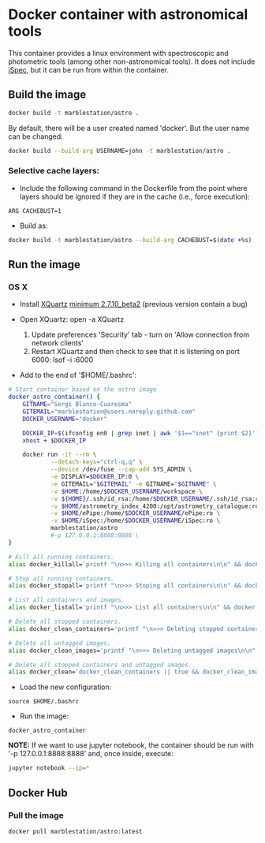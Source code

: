 
# Docker container with astronomical tools

This container provides a linux environment with spectroscopic and photometric tools (among other non-astronomical tools). It does not include [iSpec](http://www.blancocuaresma.com/s/), but it can be run from within the container.

## Build the image

```bash
docker build -t marblestation/astro .
```

By default, there will be a user created named 'docker'. But the user name can be changed:

```bash
docker build --build-arg USERNAME=john -t marblestation/astro .
```

### Selective cache layers:

* Include the following command in the Dockerfile from the point where layers should be ignored if they are in the cache (i.e., force execution):
```
ARG CACHEBUST=1
```
* Build as:
```bash
docker build -t marblestation/astro --build-arg CACHEBUST=$(date +%s) .
```

## Run the image

### OS X

* Install [XQuartz](https://www.xquartz.org/) [minimum 2.7.10_beta2](https://www.xquartz.org/releases/XQuartz-2.7.10_beta2.html) (previous version contain a bug)
* Open XQuartz: open -a XQuartz
    1. Update preferences 'Security' tab - turn on 'Allow connection from network clients'
    2. Restart XQuartz and then check to see that it is listening on port 6000: lsof -i :6000

* Add to the end of '$HOME/.bashrc':
```bash
# Start container based on the astro image
docker_astro_container() {
    GITNAME="Sergi Blanco-Cuaresma"
    GITEMAIL="marblestation@users.noreply.github.com"
    DOCKER_USERNAME="docker"

    DOCKER_IP=$(ifconfig en0 | grep inet | awk '$1=="inet" {print $2}')
    xhost + $DOCKER_IP

    docker run -it --rm \
            --detach-keys="ctrl-q,q" \
            --device /dev/fuse --cap-add SYS_ADMIN \
            -e DISPLAY=$DOCKER_IP:0 \
            -e GITEMAIL="$GITEMAIL" -e GITNAME="$GITNAME" \
            -v $HOME:/home/$DOCKER_USERNAME/workspace \
            -v ${HOME}/.ssh/id_rsa:/home/$DOCKER_USERNAME/.ssh/id_rsa:ro \
            -v $HOME/astrometry_index_4200:/opt/astrometry_catalogue:ro \
            -v $HOME/ePipe:/home/$DOCKER_USERNAME/ePipe:ro \
            -v $HOME/iSpec:/home/$DOCKER_USERNAME/iSpec:ro \
            marblestation/astro
            #-p 127.0.0.1:8888:8888 \
}

# Kill all running containers.
alias docker_killall='printf "\n>>> Killing all containers\n\n" && docker kill $(docker ps -q)'

# Stop all running containers.
alias docker_stopall='printf "\n>>> Stoping all containers\n\n" && docker stop $(docker ps -q)'

# List all containers and images.
alias docker_listall='printf "\n>>> List all containers\n\n" && docker ps -a && printf "\n>>> List all containers\n\n" && docker images'

# Delete all stopped containers.
alias docker_clean_containers='printf "\n>>> Deleting stopped containers\n\n" && docker rm -v $(docker ps -a -q -f status=exited)'

# Delete all untagged images.
alias docker_clean_images='printf "\n>>> Deleting untagged images\n\n" && docker rmi $(docker images -q -f dangling=true)'

# Delete all stopped containers and untagged images.
alias docker_clean='docker_clean_containers || true && docker_clean_images'
```
* Load the new configuration:
```
source $HOME/.bashrc
```
* Run the image:
```
docker_astro_container
```

**NOTE:** If we want to use jupyter notebook, the container should be run with '-p 127.0.0.1:8888:8888' and, once inside, execute: 

```bash
jupyter notebook --ip=*
```

## Docker Hub

### Pull the image

```bash
docker pull marblestation/astro:latest
```
